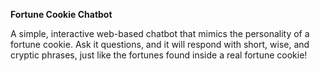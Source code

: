 **Fortune Cookie Chatbot**

A simple, interactive web-based chatbot that mimics the personality of a fortune cookie. Ask it questions, and it will respond with short, wise, and cryptic phrases, just like the fortunes found inside a real fortune cookie!
